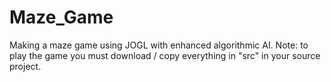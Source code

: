 # Maze_Game
Making a maze game using JOGL with enhanced algorithmic AI.
Note: to play the game you must download \/ copy everything in "src" in your source project.
